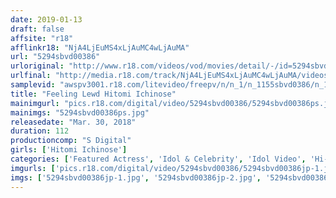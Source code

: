 ```yaml
---
date: 2019-01-13
draft: false
affsite: "r18"
afflinkr18: "NjA4LjEuMS4xLjAuMC4wLjAuMA"
url: "5294sbvd00386"
urloriginal: "http://www.r18.com/videos/vod/movies/detail/-/id=5294sbvd00386"
urlfinal: "http://media.r18.com/track/NjA4LjEuMS4xLjAuMC4wLjAuMA/videos/vod/movies/detail/-/id=5294sbvd00386"
samplevid: "awspv3001.r18.com/litevideo/freepv/n/n_1/n_1155sbvd0386/n_1155sbvd0386_dmb_w.mp4"
title: "Feeling Lewd Hitomi Ichinose"
mainimgurl: "pics.r18.com/digital/video/5294sbvd00386/5294sbvd00386ps.jpg"
mainimgs: "5294sbvd00386ps.jpg"
releasedate: "Mar. 30, 2018"
duration: 112
productioncomp: "S Digital"
girls: ['Hitomi Ichinose']
categories: ['Featured Actress', 'Idol & Celebrity', 'Idol Video', 'Hi-Def']
imgurls: ['pics.r18.com/digital/video/5294sbvd00386/5294sbvd00386jp-1.jpg', 'pics.r18.com/digital/video/5294sbvd00386/5294sbvd00386jp-2.jpg', 'pics.r18.com/digital/video/5294sbvd00386/5294sbvd00386jp-3.jpg', 'pics.r18.com/digital/video/5294sbvd00386/5294sbvd00386jp-4.jpg', 'pics.r18.com/digital/video/5294sbvd00386/5294sbvd00386jp-5.jpg', 'pics.r18.com/digital/video/5294sbvd00386/5294sbvd00386jp-6.jpg', 'pics.r18.com/digital/video/5294sbvd00386/5294sbvd00386jp-7.jpg', 'pics.r18.com/digital/video/5294sbvd00386/5294sbvd00386jp-8.jpg', 'pics.r18.com/digital/video/5294sbvd00386/5294sbvd00386jp-9.jpg', 'pics.r18.com/digital/video/5294sbvd00386/5294sbvd00386jp-10.jpg', 'pics.r18.com/digital/video/5294sbvd00386/5294sbvd00386jp-11.jpg', 'pics.r18.com/digital/video/5294sbvd00386/5294sbvd00386jp-12.jpg', 'pics.r18.com/digital/video/5294sbvd00386/5294sbvd00386jp-13.jpg', 'pics.r18.com/digital/video/5294sbvd00386/5294sbvd00386jp-14.jpg', 'pics.r18.com/digital/video/5294sbvd00386/5294sbvd00386jp-15.jpg', 'pics.r18.com/digital/video/5294sbvd00386/5294sbvd00386jp-16.jpg', 'pics.r18.com/digital/video/5294sbvd00386/5294sbvd00386jp-17.jpg', 'pics.r18.com/digital/video/5294sbvd00386/5294sbvd00386jp-18.jpg', 'pics.r18.com/digital/video/5294sbvd00386/5294sbvd00386jp-19.jpg', 'pics.r18.com/digital/video/5294sbvd00386/5294sbvd00386jp-20.jpg']
imgs: ['5294sbvd00386jp-1.jpg', '5294sbvd00386jp-2.jpg', '5294sbvd00386jp-3.jpg', '5294sbvd00386jp-4.jpg', '5294sbvd00386jp-5.jpg', '5294sbvd00386jp-6.jpg', '5294sbvd00386jp-7.jpg', '5294sbvd00386jp-8.jpg', '5294sbvd00386jp-9.jpg', '5294sbvd00386jp-10.jpg', '5294sbvd00386jp-11.jpg', '5294sbvd00386jp-12.jpg', '5294sbvd00386jp-13.jpg', '5294sbvd00386jp-14.jpg', '5294sbvd00386jp-15.jpg', '5294sbvd00386jp-16.jpg', '5294sbvd00386jp-17.jpg', '5294sbvd00386jp-18.jpg', '5294sbvd00386jp-19.jpg', '5294sbvd00386jp-20.jpg']
---
```

